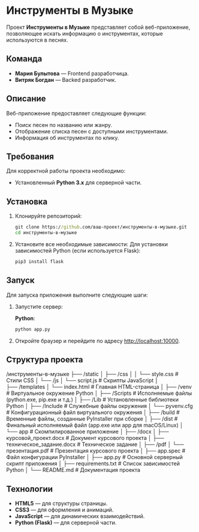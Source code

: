 # Инструменты в Музыке

Проект **Инструменты в Музыке** представляет собой веб-приложение, позволяющее искать информацию о инструментах, которые используются в песнях.

## Команда

- **Мария Булытова** — Frontend разработчица.
- **Витряк Богдан** — Backed разработчик.

## Описание

Веб-приложение предоставляет следующие функции:
- Поиск песен по названию или жанру.
- Отображение списка песен с доступными инструментами.
- Информация об инструментах по клику.

## Требования

Для корректной работы проекта необходимо:
- Установленный **Python 3.x** для серверной части.

## Установка

1. Клонируйте репозиторий:

    ```cmd
    git clone https://github.com/ваш-проект/инструменты-в-музыке.git
    cd инструменты-в-музыке
    ```

2. Установите все необходимые зависимости:
    Для установки зависимостей Python (если используется Flask):
    ```cmd
    pip3 install flask
    ```

## Запуск

Для запуска приложения выполните следующие шаги:

1. Запустите сервер:

    **Python**:
    ```cmd
    python app.py
    ```

2. Откройте браузер и перейдите по адресу [http://localhost:10000](http://localhost:10000).

## Структура проекта

/инструменты-в-музыке
├── /static
│   ├── /css
│   │   └── style.css         # Стили CSS
│   └── /js
│       └── script.js         # Скрипты JavaScript
│   
├── /templates
│   └── index.html            # Главная HTML-страница
│
├── /venv                     # Виртуальное окружение Python
│   ├── /Scripts              # Исполняемые файлы (python.exe, pip.exe и т.д.)
│   ├── /Lib                  # Установленные библиотеки Python
│   ├── /Include              # Служебные файлы окружения
│   └── pyvenv.cfg            # Конфигурационный файл виртуального окружения
│
├── /build                    # Временные файлы, созданные PyInstaller при сборке
│
├── /dist                     # Финальный исполняемый файл (app.exe или app для macOS/Linux)
│   └── app                   # Скомпилированное приложение
│
├── /docx
│   ├── курсовой_проект.docx   # Документ курсового проекта
│   ├── техническое_задание.docx  # Техническое задание
│
├── /pdf
│   └── презентация.pdf        # Презентация курсового проекта
│
├── app.spec                  # Файл конфигурации PyInstaller
│
├── app.py                    # Основной серверный скрипт приложения
│
├── requirements.txt          # Список зависимостей Python
│
└── README.md                 # Документация проекта
## Технологии

- **HTML5** — для структуры страницы.
- **CSS3** — для оформления и анимаций.
- **JavaScript** — для динамических взаимодействий.
- **Python (Flask)** — для серверной части.